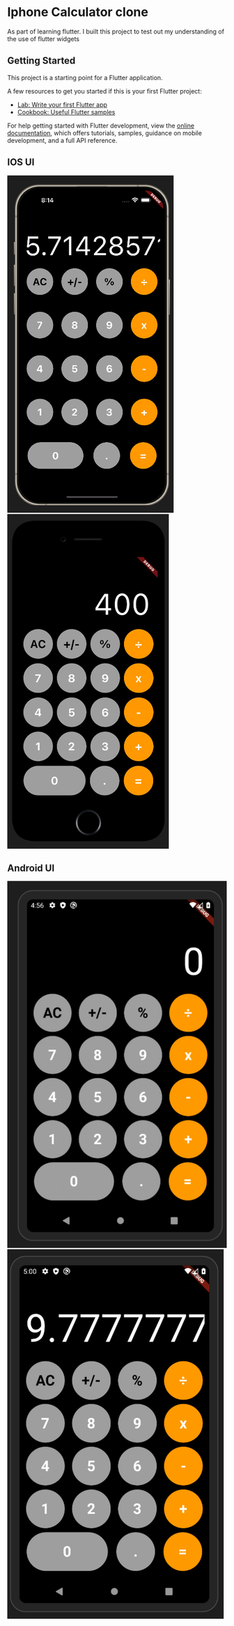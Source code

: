 # Iphone Calculator clone

As part of learning flutter. I built this project to test out my understanding of the use of flutter widgets

## Getting Started

This project is a starting point for a Flutter application.

A few resources to get you started if this is your first Flutter project:

- [Lab: Write your first Flutter app](https://docs.flutter.dev/get-started/codelab)
- [Cookbook: Useful Flutter samples](https://docs.flutter.dev/cookbook)

For help getting started with Flutter development, view the
[online documentation](https://docs.flutter.dev/), which offers tutorials,
samples, guidance on mobile development, and a full API reference.

## IOS UI
![Image1](https://github.com/ayyesu/ios-calculator/blob/main/screenshots/Screenshot%202.png)
![Image1](https://github.com/ayyesu/ios-calculator/blob/main/screenshots/Screenshot%203.png)

## Android UI

![Image1](https://github.com/ayyesu/ios-calculator/blob/main/screenshots/Screenshot%201.png)
![usecase image](https://github.com/ayyesu/ios-calculator/blob/main/screenshots/Screenshot%204.png)
